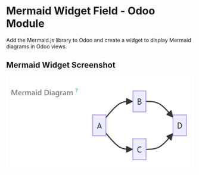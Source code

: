 # Mermaid Widget Field - Odoo Module

Add the Mermaid.js library to Odoo and create a widget to display Mermaid diagrams in Odoo views.

## Mermaid Widget Screenshot
![Mermaid Widget Screenshot](https://raw.githubusercontent.com/VictorHachard/odoo-modules/17.0/web_widget_mermaid_field/static/description/banner.png)
